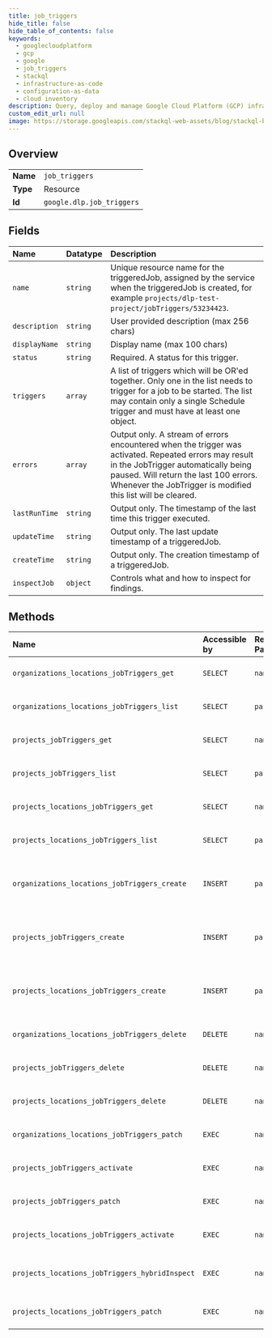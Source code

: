 ```yaml
---
title: job_triggers
hide_title: false
hide_table_of_contents: false
keywords:
  - googlecloudplatform
  - gcp
  - google
  - job_triggers
  - stackql
  - infrastructure-as-code
  - configuration-as-data
  - cloud inventory
description: Query, deploy and manage Google Cloud Platform (GCP) infrastructure and resources using SQL
custom_edit_url: null
image: https://storage.googleapis.com/stackql-web-assets/blog/stackql-blog-post-featured-image.png
---
```

  
    

## Overview
<table><tbody>
<tr><td><b>Name</b></td><td><code>job_triggers</code></td></tr>
<tr><td><b>Type</b></td><td>Resource</td></tr>
<tr><td><b>Id</b></td><td><code>google.dlp.job_triggers</code></td></tr>
</tbody></table>

## Fields
| Name | Datatype | Description |
|:-----|:---------|:------------|
| `name` | `string` | Unique resource name for the triggeredJob, assigned by the service when the triggeredJob is created, for example `projects/dlp-test-project/jobTriggers/53234423`. |
| `description` | `string` | User provided description (max 256 chars) |
| `displayName` | `string` | Display name (max 100 chars) |
| `status` | `string` | Required. A status for this trigger. |
| `triggers` | `array` | A list of triggers which will be OR'ed together. Only one in the list needs to trigger for a job to be started. The list may contain only a single Schedule trigger and must have at least one object. |
| `errors` | `array` | Output only. A stream of errors encountered when the trigger was activated. Repeated errors may result in the JobTrigger automatically being paused. Will return the last 100 errors. Whenever the JobTrigger is modified this list will be cleared. |
| `lastRunTime` | `string` | Output only. The timestamp of the last time this trigger executed. |
| `updateTime` | `string` | Output only. The last update timestamp of a triggeredJob. |
| `createTime` | `string` | Output only. The creation timestamp of a triggeredJob. |
| `inspectJob` | `object` | Controls what and how to inspect for findings. |
## Methods
| Name | Accessible by | Required Params | Description |
|:-----|:--------------|:----------------|:------------|
| `organizations_locations_jobTriggers_get` | `SELECT` | `name` | Gets a job trigger. See https://cloud.google.com/dlp/docs/creating-job-triggers to learn more. |
| `organizations_locations_jobTriggers_list` | `SELECT` | `parent` | Lists job triggers. See https://cloud.google.com/dlp/docs/creating-job-triggers to learn more. |
| `projects_jobTriggers_get` | `SELECT` | `name` | Gets a job trigger. See https://cloud.google.com/dlp/docs/creating-job-triggers to learn more. |
| `projects_jobTriggers_list` | `SELECT` | `parent` | Lists job triggers. See https://cloud.google.com/dlp/docs/creating-job-triggers to learn more. |
| `projects_locations_jobTriggers_get` | `SELECT` | `name` | Gets a job trigger. See https://cloud.google.com/dlp/docs/creating-job-triggers to learn more. |
| `projects_locations_jobTriggers_list` | `SELECT` | `parent` | Lists job triggers. See https://cloud.google.com/dlp/docs/creating-job-triggers to learn more. |
| `organizations_locations_jobTriggers_create` | `INSERT` | `parent` | Creates a job trigger to run DLP actions such as scanning storage for sensitive information on a set schedule. See https://cloud.google.com/dlp/docs/creating-job-triggers to learn more. |
| `projects_jobTriggers_create` | `INSERT` | `parent` | Creates a job trigger to run DLP actions such as scanning storage for sensitive information on a set schedule. See https://cloud.google.com/dlp/docs/creating-job-triggers to learn more. |
| `projects_locations_jobTriggers_create` | `INSERT` | `parent` | Creates a job trigger to run DLP actions such as scanning storage for sensitive information on a set schedule. See https://cloud.google.com/dlp/docs/creating-job-triggers to learn more. |
| `organizations_locations_jobTriggers_delete` | `DELETE` | `name` | Deletes a job trigger. See https://cloud.google.com/dlp/docs/creating-job-triggers to learn more. |
| `projects_jobTriggers_delete` | `DELETE` | `name` | Deletes a job trigger. See https://cloud.google.com/dlp/docs/creating-job-triggers to learn more. |
| `projects_locations_jobTriggers_delete` | `DELETE` | `name` | Deletes a job trigger. See https://cloud.google.com/dlp/docs/creating-job-triggers to learn more. |
| `organizations_locations_jobTriggers_patch` | `EXEC` | `name` | Updates a job trigger. See https://cloud.google.com/dlp/docs/creating-job-triggers to learn more. |
| `projects_jobTriggers_activate` | `EXEC` | `name` | Activate a job trigger. Causes the immediate execute of a trigger instead of waiting on the trigger event to occur. |
| `projects_jobTriggers_patch` | `EXEC` | `name` | Updates a job trigger. See https://cloud.google.com/dlp/docs/creating-job-triggers to learn more. |
| `projects_locations_jobTriggers_activate` | `EXEC` | `name` | Activate a job trigger. Causes the immediate execute of a trigger instead of waiting on the trigger event to occur. |
| `projects_locations_jobTriggers_hybridInspect` | `EXEC` | `name` | Inspect hybrid content and store findings to a trigger. The inspection will be processed asynchronously. To review the findings monitor the jobs within the trigger. |
| `projects_locations_jobTriggers_patch` | `EXEC` | `name` | Updates a job trigger. See https://cloud.google.com/dlp/docs/creating-job-triggers to learn more. |
